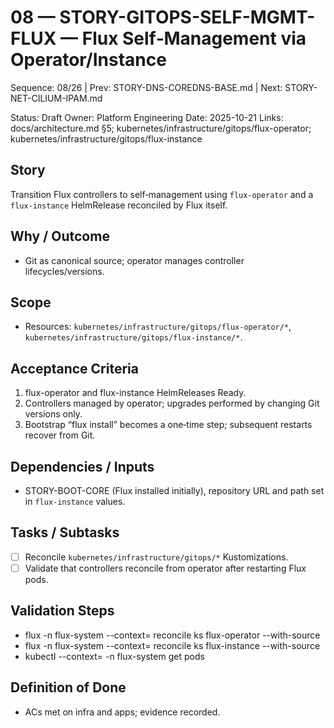 # 08 — STORY-GITOPS-SELF-MGMT-FLUX — Flux Self‑Management via Operator/Instance

Sequence: 08/26 | Prev: STORY-DNS-COREDNS-BASE.md | Next: STORY-NET-CILIUM-IPAM.md

Status: Draft
Owner: Platform Engineering
Date: 2025-10-21
Links: docs/architecture.md §5; kubernetes/infrastructure/gitops/flux-operator; kubernetes/infrastructure/gitops/flux-instance

## Story
Transition Flux controllers to self‑management using `flux-operator` and a `flux-instance` HelmRelease reconciled by Flux itself.

## Why / Outcome
- Git as canonical source; operator manages controller lifecycles/versions.

## Scope
- Resources: `kubernetes/infrastructure/gitops/flux-operator/*`, `kubernetes/infrastructure/gitops/flux-instance/*`.

## Acceptance Criteria
1) flux-operator and flux-instance HelmReleases Ready.
2) Controllers managed by operator; upgrades performed by changing Git versions only.
3) Bootstrap “flux install” becomes a one‑time step; subsequent restarts recover from Git.

## Dependencies / Inputs
- STORY-BOOT-CORE (Flux installed initially), repository URL and path set in `flux-instance` values.

## Tasks / Subtasks
- [ ] Reconcile `kubernetes/infrastructure/gitops/*` Kustomizations.
- [ ] Validate that controllers reconcile from operator after restarting Flux pods.

## Validation Steps
- flux -n flux-system --context=<ctx> reconcile ks flux-operator --with-source
- flux -n flux-system --context=<ctx> reconcile ks flux-instance --with-source
- kubectl --context=<ctx> -n flux-system get pods

## Definition of Done
- ACs met on infra and apps; evidence recorded.
